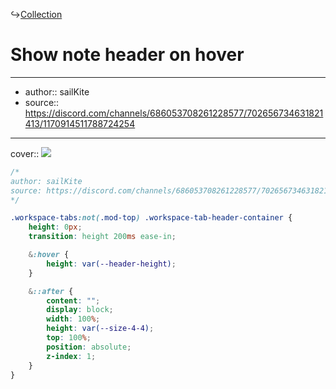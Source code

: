 ↪[Collection](Collection.md)
# Show note header on hover

___

- author:: sailKite
- source:: https://discord.com/channels/686053708261228577/702656734631821413/1170914511788724254

___

cover:: ![](https://i.imgur.com/pptQgvz.gif)

```css
/*
author: sailKite
source: https://discord.com/channels/686053708261228577/702656734631821413/1170914511788724254
*/

.workspace-tabs:not(.mod-top) .workspace-tab-header-container {
    height: 0px;
    transition: height 200ms ease-in;

    &:hover {
        height: var(--header-height);
    }

    &::after {
        content: "";
        display: block;
        width: 100%;
        height: var(--size-4-4);
        top: 100%;
        position: absolute;
        z-index: 1;
    }
}
```


